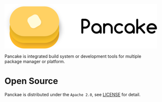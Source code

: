 ![](./Documentation/readme.png)


Pancake is integrated build system or development tools for multiple package manager or platform.

# Open Source
Panckae is distributed under the `Apache 2.0`, see [LICENSE](./LICENSE) for detail.
